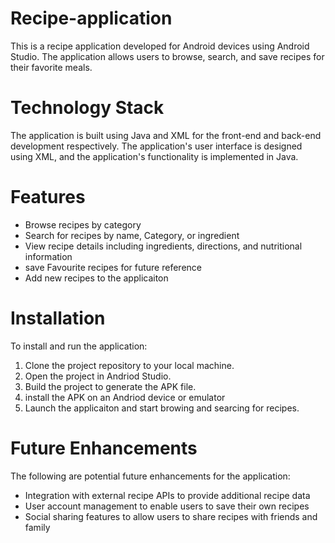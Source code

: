 # Recipe-application
This is a recipe application developed for Android devices using Android Studio. The application allows users to browse, search, and save recipes for their favorite meals.

# Technology Stack

The application is built using Java and XML for the front-end and back-end development respectively. The application's user interface is designed using XML, and the application's functionality is implemented in Java.

# Features

* Browse recipes by category 
* Search for recipes by name, Category, or ingredient
* View recipe details including ingredients, directions, and nutritional information
* save Favourite recipes for future reference
* Add new recipes to the applicaiton 

# Installation

To install and run the application:

1. Clone the project repository to your local machine.
2. Open the project in Andriod Studio.
3. Build the project to generate the APK file. 
4. install the APK on an Andriod device or emulator 
5. Launch the applicaiton and start browing and searcing for recipes.

# Future Enhancements

The following are potential future enhancements for the application:

* Integration with external recipe APIs to provide additional recipe data
* User account management to enable users to save their own recipes
* Social sharing features to allow users to share recipes with friends and family



